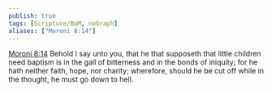 ```yaml
---
publish: true
tags: [Scripture/BoM, noGraph]
aliases: ["Moroni 8:14"]
---
```

[Moroni 8:14](https://churchofjesuschrist.org/study/scriptures/bofm/moro/8?lang=eng&id=p14#p14) Behold I say unto you, that he that supposeth that little children need baptism is in the gall of bitterness and in the bonds of iniquity; for he hath neither faith, hope, nor charity; wherefore, should he be cut off while in the thought, he must go down to hell.
